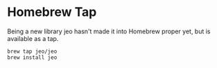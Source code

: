 # Homebrew Tap

Being a new library jeo hasn't made it into Homebrew proper yet, but is 
available as a tap.

    brew tap jeo/jeo
    brew install jeo

